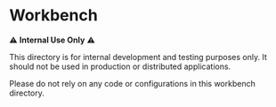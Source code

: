# Workbench

⚠️ **Internal Use Only** ⚠️

This directory is for internal development and testing purposes only. It should not be used in
production or distributed applications.

Please do not rely on any code or configurations in this workbench directory.